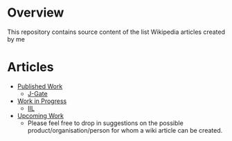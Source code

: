 # Overview
This repository contains source content of the list Wikipedia articles created by me 

# Articles
 * [Published Work]()
   * [J-Gate](https://en.wikipedia.org/wiki/J-Gate)
  * [Work in Progress]()
    * [IIL](https://en.wikipedia.org/wiki/Draft:Informatics_(India)_Limited)
  * [Upcoming Work]()
    * Please feel free to drop in suggestions on the possible product/organisation/person for whom a wiki article can be created.
